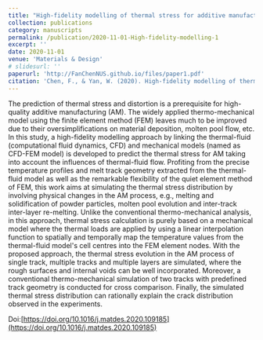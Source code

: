 ```yaml
---
title: "High-fidelity modelling of thermal stress for additive manufacturing by linking thermal-fluid and mechanical models"
collection: publications
category: manuscripts
permalink: /publication/2020-11-01-High-fidelity-modelling-1
excerpt: ''
date: 2020-11-01
venue: 'Materials & Design'
# slidesurl: ''
paperurl: 'http://FanChenNUS.github.io/files/paper1.pdf'
citation: 'Chen, F., & Yan, W. (2020). High-fidelity modelling of thermal stress for additive manufacturing by linking thermal-fluid and mechanical models. Materials & Design, 196, 109185.'
---
```


The prediction of thermal stress and distortion is a prerequisite for high-quality additive manufacturing (AM). The widely applied thermo-mechanical model using the finite element method (FEM) leaves much to be improved due to their oversimplifications on material deposition, molten pool flow, etc. In this study, a high-fidelity modelling approach by linking the thermal-fluid (computational fluid dynamics, CFD) and mechanical models (named as CFD-FEM model) is developed to predict the thermal stress for AM taking into account the influences of thermal-fluid flow. Profiting from the precise temperature profiles and melt track geometry extracted from the thermal-fluid model as well as the remarkable flexibility of the quiet element method of FEM, this work aims at simulating the thermal stress distribution by involving physical changes in the AM process, e.g., melting and solidification of powder particles, molten pool evolution and inter-track inter-layer re-melting. Unlike the conventional thermo-mechanical analysis, in this approach, thermal stress calculation is purely based on a mechanical model where the thermal loads are applied by using a linear interpolation function to spatially and temporally map the temperature values from the thermal-fluid model's cell centres into the FEM element nodes. With the proposed approach, the thermal stress evolution in the AM process of single track, multiple tracks and multiple layers are simulated, where the rough surfaces and internal voids can be well incorporated. Moreover, a conventional thermo-mechanical simulation of two tracks with predefined track geometry is conducted for cross comparison. Finally, the simulated thermal stress distribution can rationally explain the crack distribution observed in the experiments.

Doi:[https://doi.org/10.1016/j.matdes.2020.109185](https://doi.org/10.1016/j.matdes.2020.109185)
